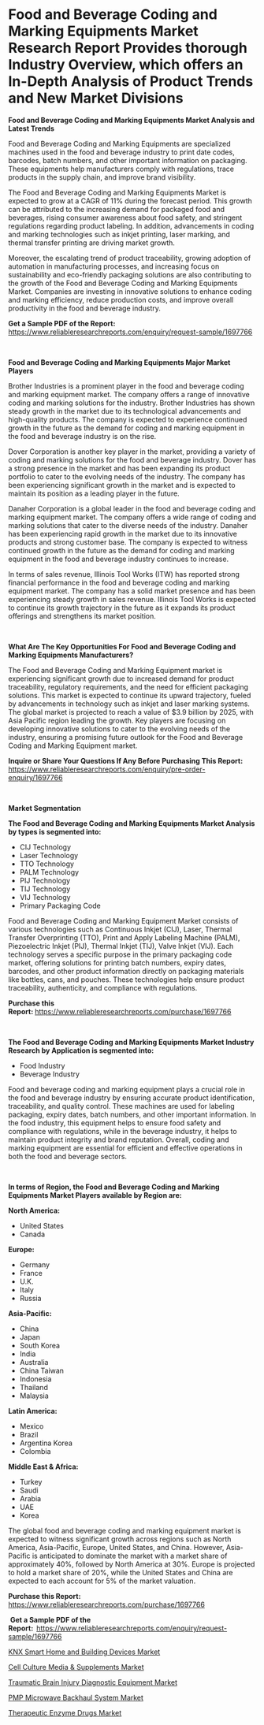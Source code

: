 <p><h1>Food and Beverage Coding and Marking Equipments Market Research Report Provides thorough Industry Overview, which offers an In-Depth Analysis of Product Trends and New Market Divisions</h1></p><p><strong>Food and Beverage Coding and Marking Equipments Market Analysis and Latest Trends</strong></p>
<p><p>Food and Beverage Coding and Marking Equipments are specialized machines used in the food and beverage industry to print date codes, barcodes, batch numbers, and other important information on packaging. These equipments help manufacturers comply with regulations, trace products in the supply chain, and improve brand visibility.</p><p>The Food and Beverage Coding and Marking Equipments Market is expected to grow at a CAGR of 11% during the forecast period. This growth can be attributed to the increasing demand for packaged food and beverages, rising consumer awareness about food safety, and stringent regulations regarding product labeling. In addition, advancements in coding and marking technologies such as inkjet printing, laser marking, and thermal transfer printing are driving market growth.</p><p>Moreover, the escalating trend of product traceability, growing adoption of automation in manufacturing processes, and increasing focus on sustainability and eco-friendly packaging solutions are also contributing to the growth of the Food and Beverage Coding and Marking Equipments Market. Companies are investing in innovative solutions to enhance coding and marking efficiency, reduce production costs, and improve overall productivity in the food and beverage industry.</p></p>
<p><strong>Get a Sample PDF of the Report:&nbsp;</strong> <a href="https://www.reliableresearchreports.com/enquiry/request-sample/1697766">https://www.reliableresearchreports.com/enquiry/request-sample/1697766</a></p>
<p>&nbsp;</p>
<p><strong>Food and Beverage Coding and Marking Equipments Major Market Players</strong></p>
<p><p>Brother Industries is a prominent player in the food and beverage coding and marking equipment market. The company offers a range of innovative coding and marking solutions for the industry. Brother Industries has shown steady growth in the market due to its technological advancements and high-quality products. The company is expected to experience continued growth in the future as the demand for coding and marking equipment in the food and beverage industry is on the rise.</p><p>Dover Corporation is another key player in the market, providing a variety of coding and marking solutions for the food and beverage industry. Dover has a strong presence in the market and has been expanding its product portfolio to cater to the evolving needs of the industry. The company has been experiencing significant growth in the market and is expected to maintain its position as a leading player in the future.</p><p>Danaher Corporation is a global leader in the food and beverage coding and marking equipment market. The company offers a wide range of coding and marking solutions that cater to the diverse needs of the industry. Danaher has been experiencing rapid growth in the market due to its innovative products and strong customer base. The company is expected to witness continued growth in the future as the demand for coding and marking equipment in the food and beverage industry continues to increase.</p><p>In terms of sales revenue, Illinois Tool Works (ITW) has reported strong financial performance in the food and beverage coding and marking equipment market. The company has a solid market presence and has been experiencing steady growth in sales revenue. Illinois Tool Works is expected to continue its growth trajectory in the future as it expands its product offerings and strengthens its market position.</p></p>
<p>&nbsp;</p>
<p><strong>What Are The Key Opportunities For Food and Beverage Coding and Marking Equipments Manufacturers?</strong></p>
<p><p>The Food and Beverage Coding and Marking Equipment market is experiencing significant growth due to increased demand for product traceability, regulatory requirements, and the need for efficient packaging solutions. This market is expected to continue its upward trajectory, fueled by advancements in technology such as inkjet and laser marking systems. The global market is projected to reach a value of $3.9 billion by 2025, with Asia Pacific region leading the growth. Key players are focusing on developing innovative solutions to cater to the evolving needs of the industry, ensuring a promising future outlook for the Food and Beverage Coding and Marking Equipment market.</p></p>
<p><strong>Inquire or Share Your Questions If Any Before Purchasing This Report:</strong> <a href="https://www.reliableresearchreports.com/enquiry/pre-order-enquiry/1697766">https://www.reliableresearchreports.com/enquiry/pre-order-enquiry/1697766</a></p>
<p>&nbsp;</p>
<p><strong>Market Segmentation</strong></p>
<p><strong>The Food and Beverage Coding and Marking Equipments Market Analysis by types is segmented into:</strong></p>
<p><ul><li>CIJ Technology</li><li>Laser Technology</li><li>TTO Technology</li><li>PALM Technology</li><li>PIJ Technology</li><li>TIJ Technology</li><li>VIJ Technology</li><li>Primary Packaging Code</li></ul></p>
<p><p>Food and Beverage Coding and Marking Equipment Market consists of various technologies such as Continuous Inkjet (CIJ), Laser, Thermal Transfer Overprinting (TTO), Print and Apply Labeling Machine (PALM), Piezoelectric Inkjet (PIJ), Thermal Inkjet (TIJ), Valve Inkjet (VIJ). Each technology serves a specific purpose in the primary packaging code market, offering solutions for printing batch numbers, expiry dates, barcodes, and other product information directly on packaging materials like bottles, cans, and pouches. These technologies help ensure product traceability, authenticity, and compliance with regulations.</p></p>
<p><strong>Purchase this Report:&nbsp;</strong><a href="https://www.reliableresearchreports.com/purchase/1697766">https://www.reliableresearchreports.com/purchase/1697766</a></p>
<p>&nbsp;</p>
<p><strong>The Food and Beverage Coding and Marking Equipments Market Industry Research by Application is segmented into:</strong></p>
<p><ul><li>Food Industry</li><li>Beverage Industry</li></ul></p>
<p><p>Food and beverage coding and marking equipment plays a crucial role in the food and beverage industry by ensuring accurate product identification, traceability, and quality control. These machines are used for labeling packaging, expiry dates, batch numbers, and other important information. In the food industry, this equipment helps to ensure food safety and compliance with regulations, while in the beverage industry, it helps to maintain product integrity and brand reputation. Overall, coding and marking equipment are essential for efficient and effective operations in both the food and beverage sectors.</p></p>
<p>&nbsp;</p>
<p><strong>In terms of Region, the Food and Beverage Coding and Marking Equipments Market Players available by Region are:</strong></p>
<p>
    <p> <strong> North America: </strong>
        <ul>
            <li>United States</li>
            <li>Canada</li>
        </ul>
        </p> 
    <p> <strong> Europe: </strong>
        <ul>
            <li>Germany</li>
            <li>France</li>
            <li>U.K.</li>
            <li>Italy</li>
            <li>Russia</li>
        </ul>
        </p> 
    <p> <strong> Asia-Pacific: </strong>
        <ul>
            <li>China</li>
            <li>Japan</li>
            <li>South Korea</li>
            <li>India</li>
            <li>Australia</li>
            <li>China Taiwan</li>
            <li>Indonesia</li>
            <li>Thailand</li>
            <li>Malaysia</li>
        </ul>
        </p> 
    <p> <strong> Latin America: </strong>
        <ul>
            <li>Mexico</li>
            <li>Brazil</li>
            <li>Argentina Korea</li>
            <li>Colombia</li>
        </ul>
        </p> 
    <p> <strong> Middle East & Africa: </strong>
        <ul>
            <li>Turkey</li>
            <li>Saudi</li>
            <li>Arabia</li>
            <li>UAE</li>
            <li>Korea</li>
        </ul>
    </p>
    </p>
<p><p>The global food and beverage coding and marking equipment market is expected to witness significant growth across regions such as North America, Asia-Pacific, Europe, United States, and China. However, Asia-Pacific is anticipated to dominate the market with a market share of approximately 40%, followed by North America at 30%. Europe is projected to hold a market share of 20%, while the United States and China are expected to each account for 5% of the market valuation.</p></p>
<p><strong>Purchase this Report: </strong><a href="https://www.reliableresearchreports.com/purchase/1697766">https://www.reliableresearchreports.com/purchase/1697766</a></p>
<p>&nbsp;<strong>Get a Sample PDF of the Report:&nbsp;&nbsp;</strong><a href="https://www.reliableresearchreports.com/enquiry/request-sample/1697766">https://www.reliableresearchreports.com/enquiry/request-sample/1697766</a></p>
<p><strong></strong></p>
<p><p><a href="https://medium.com/@kartik.reportprime/knx-smart-home-and-building-devices-market-analysis-and-sze-forecasted-for-period-from-2024-to-2031-be4d0a4a59b5">KNX Smart Home and Building Devices Market</a></p><p><a href="https://medium.com/@jensenklein/cell-culture-media-amp-supplements-market-furnishes-information-on-market-share-market-trends-035fc1e99453">Cell Culture Media & Supplements Market</a></p><p><a href="https://medium.com/@jenniferwhite656/traumatic-brain-injury-diagnostic-equipment-market-research-report-its-history-and-forecast-2024-e6431f75d246">Traumatic Brain Injury Diagnostic Equipment Market</a></p><p><a href="https://medium.com/@jensenklein/pmp-microwave-backhaul-system-market-outlook-industry-overview-and-forecast-2024-to-2031-a4f348a201a7">PMP Microwave Backhaul System Market</a></p><p><a href="https://medium.com/p/8338b0872ece/edit">Therapeutic Enzyme Drugs Market</a></p></p>